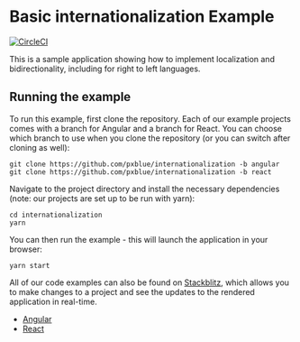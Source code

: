 # Basic internationalization Example

[![CircleCI](https://circleci.com/gh/pxblue/internationalization/tree/react.svg?style=shield)](https://circleci.com/gh/pxblue/internationalization/tree/react)

This is a sample application showing how to implement localization and bidirectionality, including for right to left languages.

## Running the example
To run this example, first clone the repository. Each of our example projects comes with a branch for Angular and a branch for React. You can choose which branch to use when you clone the repository (or you can switch after cloning as well):

```
git clone https://github.com/pxblue/internationalization -b angular
git clone https://github.com/pxblue/internationalization -b react
```

Navigate to the project directory and install the necessary dependencies (note: our projects are set up to be run with yarn):

```
cd internationalization
yarn
```

You can then run the example - this will launch the application in your browser:
```
yarn start
```

All of our code examples can also be found on [Stackblitz](http://www.stackblitz.com/@px-blue), which allows you to make changes to a project and see the updates to the rendered application in real-time.
- [Angular](https://stackblitz.com/edit/pxblue-internationalization-angular)
- [React](https://stackblitz.com/edit/pxblue-internationalization-react)
